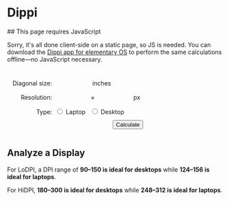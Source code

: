 # Dippi

<noscript markdown="1">
## This page requires JavaScript

Sorry, it's all done client-side on a static page, so JS is needed. You can download the [Dippi app for elementary OS][appcenter] to perform the same calculations offline—no JavaScript necessary.
</noscript>

<form action="/dippi" method="GET">
  <label class="row" for="diag">
    <span>Diagonal size:</span>
    <input id="diag" name="d" type="number" step=".01" /> inches
  </label>
  <label class="row" for="width">
    <span>Resolution:</span>
    <input id="width" name="w" type="number" step="1" />×<input id="height" name="h" type="number" step="1" /> px
  </label>
  <div class="row">
    <span>Type:</span>
    <label for="laptop">
      <input id="laptop" type="radio" name="t" value="l" />
      Laptop
    </label>
    <label for="desktop">
      <input id="desktop" type="radio" name="t" value="d" />
      Desktop
    </label>
  </div>
  <input type="submit" value="Calculate" />
</form>

<div class="result">
  <div id="invalid">
    <h2>Analyze a Display</h2>
    <p>For LoDPI, a DPI range of <b>90–150 is ideal for desktops</b> while <b>124–156 is ideal for laptops</b>.<p>
    <p>For HiDPI, <b>180–300 is ideal for desktops</b> while <b>248–312 is ideal for laptops</b>.</p>
  </div>
</div>

<script>
  document.addEventListener("DOMContentLoaded", function() {
    const DEFAULT_ASPECT_WIDTH = 16;
    const DEFAULT_ASPECT_HEIGHT = 9;

    const INTERNAL_IDEAL_DPI = 140;
    const INTERNAL_IDEAL_RANGE = 16;
    const INTERNAL_UNCLEAR_RANGE = 14;

    const EXTERNAL_IDEAL_DPI = 120;
    const EXTERNAL_IDEAL_RANGE = 30;
    const EXTERNAL_UNCLEAR_RANGE = 20;

    const INCHES_INFER_EXTERNAL = 18;
    const DPI_INFER_HIDPI = 192;

    let diagInput = document.getElementById("diag");
    let widthInput = document.getElementById("width");
    let heightInput = document.getElementById("height");
    let laptopInput = document.getElementById("laptop");
    let desktopInput = document.getElementById("desktop");

    const urlParams = new URLSearchParams(location.search);

    const inches = urlParams.get("d");
    const width = urlParams.get("w");
    const height = urlParams.get("h");
    const type = urlParams.get("t");

    /* Set inputs */
    diagInput.value = inches;
    widthInput.value = width;
    heightInput.value = height;

    if (type == "d") {
      desktopInput.checked = true;
    } else {
      laptopInput.checked = true;
    }

    /* Do the math */
    if (inches && width && height && type) {
      let idealDpi = INTERNAL_IDEAL_DPI;
      let idealRange = INTERNAL_IDEAL_RANGE;
      let unclearRange = INTERNAL_UNCLEAR_RANGE;

      if (type == "d") {
        idealDpi = EXTERNAL_IDEAL_DPI;
        idealRange = EXTERNAL_IDEAL_RANGE;
        unclearRange = EXTERNAL_UNCLEAR_RANGE;
      }

      let calculatedDpi = dpi(inches, width, height);

      if ( inches == 0 || width == 0 || height == 0 ) {
        console.log("invalid");
      }

      else if (calculatedDpi < idealDpi - idealRange - INTERNAL_UNCLEAR_RANGE) {
        console.log("low");
      }

      else if (calculatedDpi < idealDpi - idealRange) {
        console.log("lodpi-low");
      }

      else if (calculatedDpi <= idealDpi + idealRange) {
        console.log("lodpi-ideal");
      }

      else if (calculatedDpi <= idealDpi + idealRange + unclearRange) {
        console.log("lodpi-high");
      }

      else if (calculatedDpi < DPI_INFER_HIDPI) {
        console.log("unclear");
      }

      else if (calculatedDpi < (idealDpi - idealRange - unclearRange) * 2) {
        console.log("unclear");
      }

      else if (calculatedDpi < (idealDpi - idealRange) * 2) {
        console.log("hidpi-low");
      }

      else if (calculatedDpi <= (idealDpi + idealRange) * 2) {
        console.log("hidpi-ideal");
      }

      else if (calculatedDpi <= (idealDpi + idealRange + unclearRange) * 2) {
        console.log("hidpi-high");
      }

      else if (calculatedDpi > (idealDpi + idealRange + unclearRange) * 2) {
        console.log("high");
      }

      else {
        console.log("invalid");
      }
    }

    function dpi(inches, width, height) {
      let unroundedDpi = Math.sqrt (
        Math.pow (width, 2) +
        Math.pow (height, 2)
      ) / inches;

      return Math.round (unroundedDpi);
    }
  });
</script>

<style>
  form {
    display: inline-block;
    margin: 1em 0;
  }

  .row {
    display: block;
    margin: 0.5em;
  }

  .row span {
    display: inline-block;
    text-align: right;
    min-width: 7em;
  }

  .row label {
    display: inline-block;
    margin: 0.25em;
  }

  input[type="number"] {
    appearance: none;
    background: var(--faint);
    border: 1px solid var(--primary-color);
    border-radius: 0.25em;
    color: var(--primary-color);
    display: inline-block;
    font-size: 1.125em;
    margin: 0 0.25em;
    opacity: 0.75;
    padding: 0.25em;
    -webkit-appearance: none;
    width: 5em;
  }

  input[type="number"]:focus {
    border-color: var(--accent-color);
    opacity: 1;
  }

  input[type="submit"] {
    float: right;
  }
</style>

[appcenter]: https://appcenter.elementary.io/com.github.cassidyjames.dippi
